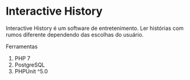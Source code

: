 # Interactive History
Interactive History é um software de entretenimento. Ler histórias com rumos diferente dependendo das escolhas do usuário.

Ferramentas

1. PHP 7
2. PostgreSQL
3. PHPUnit ^5.0
